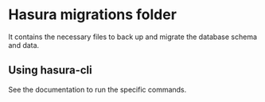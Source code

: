 # Hasura migrations folder
It contains the necessary files to back up and migrate the database schema and data. 

## Using hasura-cli
See the documentation to run the specific commands.

